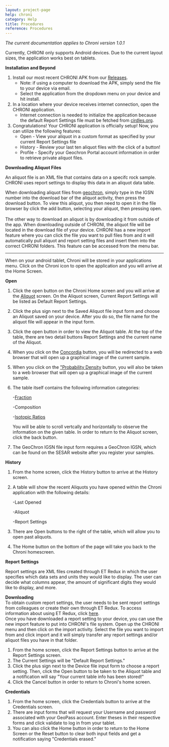 ```yaml
---
layout: project-page
help: chroni
category: Help
title: Procedures
reference: Procedures
---
```


*The current documentation applies to Chroni version 1.0.1*

Currently, CHRONI only supports Android devices. Due to the current layout sizes, the application works best on tablets.

<b>Installation and Beyond</b>

1. Install our most recent CHRONI APK from our [Releases](https://github.com/CIRDLES/CHRONI/releases).
	* Note: if using a computer to download the APK, simply send the file to your device via email.
	* Select the application from the dropdown menu on your device and hit install.
2. In a location where your device receives internet connection, open the CHRONI application.
	* Internet connection is needed to initialize the application because the default Report Settings file must be fetched from [cirdles.org](https://cirdles.org).
3. Congratulations! Your CHRONI application is officially setup! Now, you can utilize the following features:
	* Open - View your aliquot in a custom format as specified by your current Report Settings file
	* History - Review your last ten aliquot files with the click of a button!
	* Profile - Specify your Geochron Portal account information in order to retrieve private aliquot files.


<b>Downloading Aliquot Files</b><br>

An aliquot file is an XML file that contains data on a specifc rock sample.
CHRONI uses report settings to display this data in an aliquot data table.

When downloading aliquot files from <a href="http://geochron.org/detritalsearch.php" target="_blank">geochron</a>, simply type in the IGSN number into the download bar
of the aliquot activity, then press the download button. To view this aliquot, you then need to open it
in the file browser by click the add button, selecting your aliquot, then pressing open.
<br><br>
The other way to download an aliquot is by downloading it from outside of the app. When downloading outside
of CHRONI, the aliquot file will be located in the download file of your device. CHRONI has a new import
 feature where you can click the file you want to pull files from and it will automatically pull aliquot
 and report setting files and insert them into the correct CHRONI folders. This feature can be accessed
 from the menu bar.

<hr>

When on your android tablet, Chroni will be stored in your applications menu. Click on the Chroni icon to open the application and you will arrive at the Home Screen.

<b>Open</b>

1. Click the open button on the Chroni Home screen and you will arrive at the <a href="#aliquot">Aliquot</a> screen. On the Aliquot screen, Current Report Settings will be listed as Default Report Settings.
2. Click the plus sign next to the Saved Aliquot file input form and choose an Aliquot saved on your device. After you do so, the file name for the aliquot file will appear in the input form.
3. Click the open button in order to view the Aliquot table. At the top of the table, there are two detail buttons Report Settings and the current name of the Aliquot.
4. When you click on the <a href="#concordia">Concordia</a> button, you will be redirected to a web browser that will open up a graphical image of the current sample.
5. When you click on the <a href="#pdf">"Probability Density</a> button, you will also be taken to a web browser that will open up a graphical image of the current sample.
6. The table itself contains the following information categories:

	-<a href="#fraction">Fraction</a>

	-Composition

	-<a href="#is_r">Isotopic Ratios</a>

	You will be able to scroll vertcally and horizontally to observe the information on the given table. In order to return to the Aliquot screen, click the back button.
7. The GeoChron IGSN file input form requires a GeoChron IGSN, which can be found on the SESAR website after you register your samples.


<b>History</b>

1. From the home screen, click the History button to arrive at the History screen.
2. A table will show the recent Aliquots you have opened within the Chroni application with the following details:

	-Last Opened

	-Aliquot

	-Report Settings

3. There are Open buttons to the right of the table, which will allow you to open past aliquots.
4. The Home button on the bottom of the page will take you back to the Chroni homescreen.

<b>Report Settings</b>

Report settings are XML files created through ET Redux in which the user specifies which data sets and units they would
like to display. The user can decide what columns appear, the amount of significant digits they would like to display, and more.

<b>Downloading</b><br>
To obtain custom report settings, the user needs to be sent report settings from colleagues or create their own through
ET Redux. To access information about using ET Redux, click <a href="http://cirdles.org/projects/et_redux/#report-settings" target="_blank">here</a>.
<br>Once you have downloaded a report setting to your device, you can use the new import feature to put into CHRONI's file system.
Open up the CHRONI menu and then click on the import activity. Select the file you want to import from and click import and it
will simply transfer any report settings and/or aliquot files you have in that folder.


1. From the home screen, click the Report Settings button to arrive at the Report Settings screen.
2. The Current Settings will be "Default Report Settings."
3. Click the plus sign next to the Device file input form to choose a report setting. Then, click the Open button to be taken to the Aliquot table and a notification will say "Your current table info has been stored!"
4. Click the Cancel button in order to return to Chroni's home screen.

<b>Credentials</b>

1. From the home screen, click the Credentials button to arrive at the Credentials screen.
2. There are input forms that will request your Username and password associated with your GeoPass account. Enter theses in their respective forms and click validate to log in from your tablet.
3. You can also click the Home button in order to return to the Home Screen or the Reset button to clear both input fields and get a notification saying "Credentials erased."
